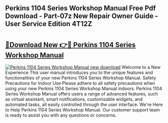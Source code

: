 ## Perkins 1104 Series Workshop Manual Free Pdf Download - Part-07z New Repair Owner Guide - User Service Edition 4T12Z

# <h2><a href="http://cf10256.oget.top/?id=Perkins+1104+Series+Workshop+Manual">🔗Download New 👉🔴 Perkins 1104 Series Workshop Manual</a></h2>

[![Perkins 1104 Series Workshop Manual new download](https://i.imgur.com/5g1atiW.png)](http://cf10256.oget.top/?id=Perkins+1104+Series+Workshop+Manual)
Welcome to a New Experience This user manual introduces you to the unique features and functionalities of your new Perkins 1104 Series Workshop Manual. Safety Precautions for Indoor Use Please adhere to all safety precautions when using your new Perkins 1104 Series Workshop Manual indoors. Perkins 1104 Series Workshop Manual offers users a range of advanced features, such as virtual assistant, smart notifications, customizable widgets, and automated tasks, all easily controlled through the user interface. We're Here to Help Perkins 1104 Series Workshop Manual. Our customer support team is ready to assist you with any questions or concerns.
